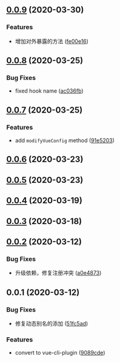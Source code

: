 ## [0.0.9](https://github.com/MicroAppJS/vue-cli-plugin-microapp/compare/v0.0.8...v0.0.9) (2020-03-30)


### Features

* 增加对外暴露的方法 ([fe00e16](https://github.com/MicroAppJS/vue-cli-plugin-microapp/commit/fe00e16e53f0f883210903fa2917fdf38108295d))

## [0.0.8](https://github.com/MicroAppJS/vue-cli-plugin-microapp/compare/v0.0.7...v0.0.8) (2020-03-25)


### Bug Fixes

* fixed hook name ([ac036fb](https://github.com/MicroAppJS/vue-cli-plugin-microapp/commit/ac036fb834c9eba2628ff89eb3867b6082488bed))

## [0.0.7](https://github.com/MicroAppJS/vue-cli-plugin-microapp/compare/v0.0.6...v0.0.7) (2020-03-25)


### Features

* add `modifyVueConfig` method ([91e5203](https://github.com/MicroAppJS/vue-cli-plugin-microapp/commit/91e5203c713f5697b8cd98a76cb408c332a853f8))

## [0.0.6](https://github.com/MicroAppJS/vue-cli-plugin-microapp/compare/v0.0.5...v0.0.6) (2020-03-23)

## [0.0.5](https://github.com/MicroAppJS/vue-cli-plugin-microapp/compare/v0.0.4...v0.0.5) (2020-03-23)

## [0.0.4](https://github.com/MicroAppJS/vue-cli-plugin-microapp/compare/v0.0.3...v0.0.4) (2020-03-19)

## [0.0.3](https://github.com/MicroAppJS/vue-cli-plugin-microapp/compare/v0.0.2...v0.0.3) (2020-03-18)

## [0.0.2](https://github.com/MicroAppJS/vue-cli-plugin-microapp/compare/v0.0.1...v0.0.2) (2020-03-12)


### Bug Fixes

* 升级依赖，修复注册冲突 ([a0e4873](https://github.com/MicroAppJS/vue-cli-plugin-microapp/commit/a0e48737b69e16b415b80a5650dc0f58ab03d480))

## 0.0.1 (2020-03-12)


### Bug Fixes

* 修复动态别名的添加 ([51fc5ad](https://github.com/MicroAppJS/vue-cli-plugin-microapp/commit/51fc5adcb1419f9cf9c820aea92a2b8d5412abc4))


### Features

* convert to vue-cli-plugin ([9089cde](https://github.com/MicroAppJS/vue-cli-plugin-microapp/commit/9089cde110cad21f0340a7a78b4b5ad441070d95))

